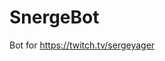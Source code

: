 <!--
SPDX-FileCopyrightText: 2020 Benedict Harcourt <ben.harcourt@harcourtprogramming.co.uk>

SPDX-License-Identifier: BSD-2-Clause
-->

# SnergeBot

Bot for https://twitch.tv/sergeyager

